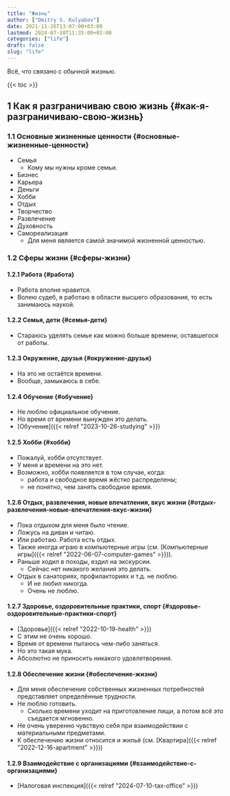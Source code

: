 ```yaml
---
title: "Жизнь"
author: ["Dmitry S. Kulyabov"]
date: 2021-11-26T13:07:00+03:00
lastmod: 2024-07-10T11:35:00+03:00
categories: ["life"]
draft: false
slug: "life"
---
```


Всё, что связано с обычной жизнью.

<!--more-->

{{< toc >}}


## <span class="section-num">1</span> Как я разграничиваю свою жизнь {#как-я-разграничиваю-свою-жизнь}


### <span class="section-num">1.1</span> Основные жизненные ценности {#основные-жизненные-ценности}

-   Семья
    -   Кому мы нужны кроме семьи.
-   Бизнес
-   Карьера
-   Деньги
-   Хобби
-   Отдых
-   Творчество
-   Развлечение
-   Духовность
-   Самореализация
    -   Для меня является самой значимой жизненной ценностью.


### <span class="section-num">1.2</span> Сферы жизни {#сферы-жизни}


#### <span class="section-num">1.2.1</span> Работа {#работа}

-   Работа вполне нравится.
-   Волею судеб, я работаю в области высшего образования, то есть занимаюсь наукой.


#### <span class="section-num">1.2.2</span> Семья, дети {#семья-дети}

-   Стараюсь уделять семье как можно больше времени, оставшегося от работы.


#### <span class="section-num">1.2.3</span> Окружение, друзья {#окружение-друзья}

-   На это не остаётся времени.
-   Вообще, замыкаюсь в себе.


#### <span class="section-num">1.2.4</span> Обучение {#обучение}

-   Не люблю официальное обучение.
-   Но время от времени вынужден это делать.
-   [Обучение]({{< relref "2023-10-26-studying" >}})


#### <span class="section-num">1.2.5</span> Хобби {#хобби}

-   Пожалуй, хобби отсутствует.
-   У меня и времени на это нет.
-   Возможно, хобби появляется в том случае, когда:
    -   работа и свободное время жёстко распределены;
    -   не понятно, чем занять свободное время.


#### <span class="section-num">1.2.6</span> Отдых, развлечения, новые впечатления, вкус жизни {#отдых-развлечения-новые-впечатления-вкус-жизни}

-   Пока отдыхом для меня было чтение.
-   Ложусь на диван и читаю.
-   Или работаю. Работа есть отдых.
-   Также иногда играю в компьютерные игры (см. [Компьютерные игры]({{< relref "2022-06-07-computer-games" >}})).
-   Раньше ходил в походы, ездил на экскурсии.
    -   Сейчас нет никакого желания это делать.
-   Отдых в санаториях, профилакториях и т.д. не люблю.
    -   И не любил никогда.
    -   Очень не люблю.


#### <span class="section-num">1.2.7</span> Здоровье, оздоровительные практики, спорт {#здоровье-оздоровительные-практики-спорт}

-   [Здоровье]({{< relref "2022-10-19-health" >}})
-   С этим не очень хорошо.
-   Время от времени пытаюсь чем-либо заняться.
-   Но это такая мука.
-   Абсолютно не приносить никакого удовлетворения.


#### <span class="section-num">1.2.8</span> Обеспечение жизни {#обеспечение-жизни}

-   Для меня обеспечение собственных жизненных потребностей представляет определённые трудности.
-   Не люблю готовить.
    -   Сколько времени уходит на приготовление пищи, а потом всё это съедается мгновенно.
-   Не очень уверенно чувствую себя при взаимодействии с материальными предметами.
-   К обеспечению жизни относится и жильё (см. [Квартира]({{< relref "2022-12-16-apartment" >}}))


#### <span class="section-num">1.2.9</span> Взаимодействие с организациями {#взаимодействие-с-организациями}

-   [Налоговая инспекция]({{< relref "2024-07-10-tax-office" >}})
